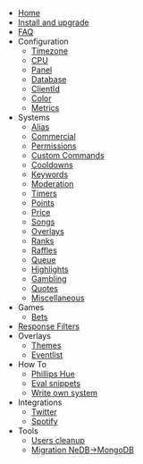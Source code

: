 * [Home](/_archive/8.0.x/)
* [Install and upgrade](/_archive/8.0.x/install-and-upgrade.md)
* [FAQ](/_archive/8.0.x/faq.md)
* Configuration
  * [Timezone](/_archive/8.0.x/configuration/timezone.md)
  * [CPU](/_archive/8.0.x/configuration/cpu.md)
  * [Panel](/_archive/8.0.x/configuration/panel.md)
  * [Database](/_archive/8.0.x/configuration/database.md)
  * [ClientId](/_archive/8.0.x/configuration/clientid.md)
  * [Color](/_archive/8.0.x/configuration/color.md)
  * [Metrics](/_archive/8.0.x/configuration/metrics.md)
* Systems
  * [Alias](/_archive/8.0.x/commands/alias.md)
  * [Commercial](/_archive/8.0.x/commands/commercial.md)
  * [Permissions](/_archive/8.0.x/commands/permissions.md)
  * [Custom Commands](/_archive/8.0.x/commands/custom-commands.md)
  * [Cooldowns](/_archive/8.0.x/commands/cooldowns.md)
  * [Keywords](/_archive/8.0.x/commands/keywords.md)
  * [Moderation](/_archive/8.0.x/commands/moderation.md)
  * [Timers](/_archive/8.0.x/commands/timers.md)
  * [Points](/_archive/8.0.x/commands/points.md)
  * [Price](/_archive/8.0.x/commands/price.md)
  * [Songs](/_archive/8.0.x/commands/songs.md)
  * [Overlays](/_archive/8.0.x/commands/overlays.md)
  * [Ranks](/_archive/8.0.x/commands/ranks.md)
  * [Raffles](/_archive/8.0.x/commands/raffles.md)
  * [Queue](/_archive/8.0.x/commands/queue.md)
  * [Highlights](/_archive/8.0.x/commands/highlights.md)
  * [Gambling](/_archive/8.0.x/commands/gambling.md)
  * [Quotes](/_archive/8.0.x/commands/quotes.md)
  * [Miscellaneous](/_archive/8.0.x/commands/miscellaneous.md)
* Games
  * [Bets](/_archive/8.0.x/games/bets.md)
* [Response Filters](/_archive/8.0.x/filters/all.md)
* Overlays
  * [Themes](/_archive/8.0.x/overlays/themes.md)
  * [Eventlist](/_archive/8.0.x/overlays/eventlist.md)
* How To
  * [Phillips Hue](/_archive/8.0.x/howto/phillipshue.md)
  * [Eval snippets](/_archive/8.0.x/howto/eval.md)
  * [Write own system](/_archive/8.0.x/howto/write-own-system.md)
* Integrations
  * [Twitter](/_archive/8.0.x/integrations/twitter.md)
  * [Spotify](/_archive/8.0.x/integrations/spotify.md)
* Tools
  * [Users cleanup](/_archive/8.0.x/tools/users-cleanup.md)
  * [Migration NeDB->MongoDB](/_archive/8.0.x/tools/migration-nedb-mongodb.md)
